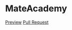 # MateAcademy
[Preview](https://dimasavelyev.github.io/MateAcademy/)
[Pull Request](https://github.com/dimasavelyev/MateAcademy/pull/1/files)